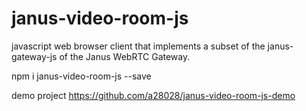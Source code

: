 # janus-video-room-js
javascript web browser   client that implements a subset of the janus-gateway-js of the Janus WebRTC Gateway.

npm i janus-video-room-js --save

demo project https://github.com/a28028/janus-video-room-js-demo
